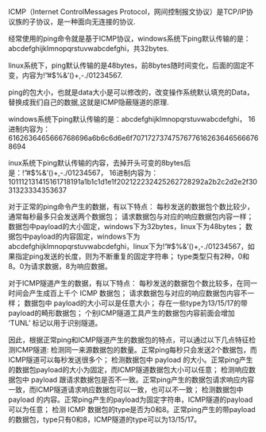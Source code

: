 ICMP（Internet ControlMessages Protocol，网间控制报文协议）是TCP/IP协议族的子协议，是一种面向无连接的协议.

经常使用的ping命令就是基于ICMP协议，windows系统下ping默认传输的是： abcdefghijklmnopqrstuvwabcdefghi，共32bytes.

linux系统下，ping默认传输的是48bytes，前8bytes随时间变化，后面的固定不变，内容为!”#$%&’()+,-./01234567.

ping的包大小，也就是data大小是可以修改的，改变操作系统默认填充的Data，替换成我们自己的数据,这就是ICMP隐蔽隧道的原理.

windows系统下ping默认传输的是：abcdefghijklmnopqrstuvwabcdefghi，
16进制内容为：6162636465666768696a6b6c6d6e6f70717273747576776162636465666768694

inux系统下ping默认传输的内容，去掉开头可变的8bytes后是：!”#$%&’()+,-./01234567，
16进制内容为：101112131415161718191a1b1c1d1e1f202122232425262728292a2b2c2d2e2f3031323334353637

对于正常的ping命令产生的数据，有以下特点：
每秒发送的数据包个数比较少，通常每秒最多只会发送两个数据包；
请求数据包与对应的响应数据包内容一样；
数据包中payload的大小固定，windows下为32bytes，linux下为48bytes；
数据包中payload的内容固定，windows下为abcdefghijklmnopqrstuvwabcdefghi，linux下为!”#$%&’()+,-./01234567，如果指定ping发送的长度，则为不断重复的固定字符串；
type类型只有2种，0和8。0为请求数据，8为响应数据。

对于ICMP隧道产生的数据，有以下特点：
每秒发送的数据包个数比较多，在同一时间会产生成百上千个 ICMP 数据包；
请求数据包与对应的响应数据包内容不一样；
数据包中 payload的大小可以是任意大小；
存在一些type为13/15/17的带payload的畸形数据包；
个别ICMP隧道工具产生的数据包内容前面会增加 ‘TUNL’ 标记以用于识别隧道。

因此，根据正常ping和ICMP隧道产生的数据包的特点，可以通过以下几点特征检测ICMP隧道:
检测同一来源数据包的数量。正常ping每秒只会发送2个数据包，而ICMP隧道可以每秒发送很多个；
检测数据包中 payload 的大小。正常ping产生的数据包payload的大小为固定，而ICMP隧道数据包大小可以任意；
检测响应数据包中 payload 跟请求数据包是否不一致。正常ping产生的数据包请求响应内容一致，而ICMP隧道请求响应数据包可以一致，也可以不一致；
检测数据包中 payload 的内容。正常ping产生的payload为固定字符串，ICMP隧道的payload可以为任意；
检测 ICMP 数据包的type是否为0和8。正常ping产生的带payload的数据包，type只有0和8，ICMP隧道的type可以为13/15/17。
